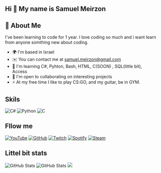 ## Hi 👋 My name is Samuel Meirzon

## 🚀 About Me
I've been learning to code for 1 year. I love coding so much and i want learn from anyone somthing new about coding.


- 🌍 I'm based in Israel
- ✉️ You can contact me at samuel.meirzon@gmail.com
- 🧠 I'm learning C#, Pyhton, Bash, HTML, C(SOON) , SQL(little bit), Access
- 🤝 I'm open to collaborating on interesting projects
- ⚡ At my free time I like to play CS:GO, and my guitar, be in GYM.

## Skils
![C#](https://img.shields.io/badge/c%23-%23239120.svg?style=for-the-badge&logo=c-sharp&logoColor=white) ![Python](https://img.shields.io/badge/python-3670A0?style=for-the-badge&logo=python&logoColor=ffdd54) ![C](https://img.shields.io/badge/c-%2300599C.svg?style=for-the-badge&logo=c&logoColor=white)

## Fllow me
[![YouTube](https://img.shields.io/badge/YouTube-%23FF0000.svg?style=for-the-badge&logo=YouTube&logoColor=white)](https://www.youtube.com/channel/UChAHIuQ3-AkQcJcpM6WYefQ)  [![GitHub](https://img.shields.io/badge/github-%23121011.svg?style=for-the-badge&logo=github&logoColor=white)](https://github.com/samuel169518)  [![Twitch](https://img.shields.io/badge/Twitch-%239146FF.svg?style=for-the-badge&logo=Twitch&logoColor=white)](https://www.twitch.tv/shotdown18) [![Spotify](https://img.shields.io/badge/Spotify-1ED760?style=for-the-badge&logo=spotify&logoColor=white)](https://open.spotify.com/user/31absv2n7esrhpt6wsko4tvsj6mu) [![Steam](https://img.shields.io/badge/steam-%23000000.svg?style=for-the-badge&logo=steam&logoColor=white)](https://steamcommunity.com/id/samuel76561198280389095/)



## Littel bit stats
![GitHub Stats](https://github-readme-stats.vercel.app/api?username=samuel169518&theme=dark&show_icons=true) 
![GitHub Stats](https://activity-graph.herokuapp.com/graph?username=samuel169518&theme=radical)
[![](https://raw.githubusercontent.com/samuel169518/github-profile-summary-cards-example/master/profile-summary-card-output/github_dark/3-stats.svg)](https://github.com/samuel169518/github-profile-summary-cards)

